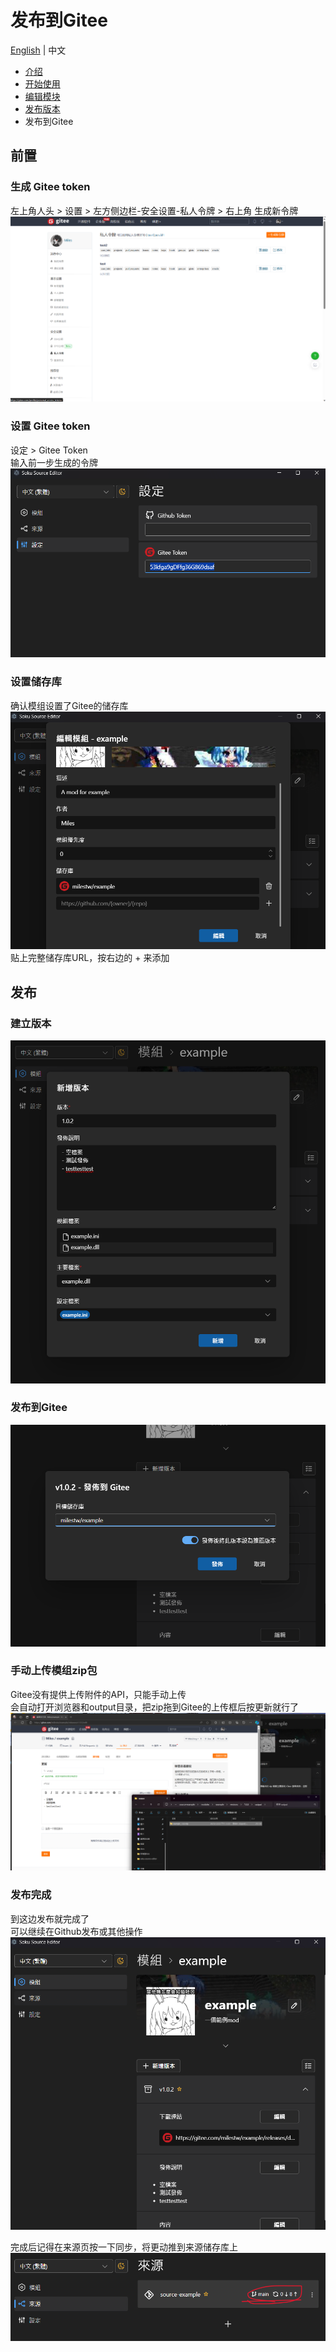 # 发布到Gitee
[English](../en/release-on-gitee.md) | 中文  
  
- [介绍](./introduction.md)
- [开始使用](./getting-started.md)
- [编辑模块](./edit-module.md)
- [发布版本](./release-version.md)
- 发布到Gitee

## 前置
### 生成 Gitee token
左上角人头 > 设置 > 左方侧边栏-安全设置-私人令牌 > 右上角 生成新令牌  
![gitee](./generate-token.png)

### 设置 Gitee token 
设定 > Gitee Token  
输入前一步生成的令牌
![token](./token.png)

### 设置储存库
确认模组设置了Gitee的储存库  
![repo](./repo.png)  
贴上完整储存库URL，按右边的 + 来添加

## 发布

### 建立版本
![new-version](./new-version.png)

### 发布到Gitee
![release-on-gitee](./release-on-gitee.png)

### 手动上传模组zip包

 Gitee没有提供上传附件的API，只能手动上传  
会自动打开浏览器和output目录，把zip拖到Gitee的上传框后按更新就行了  
![upload](./upload-asset.png)

### 发布完成
到这边发布就完成了  
可以继续在Github发布或其他操作
![finish](./finish.png)

完成后记得在来源页按一下同步，将更动推到来源储存库上  
![sync](./sync.png)
